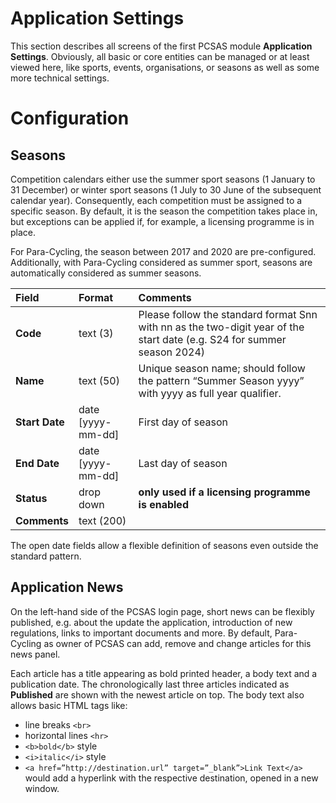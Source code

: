 # Application Settings

This section describes all screens of the first PCSAS module **Application Settings**. Obviously, 
all basic or core entities can be managed or at least viewed here, like sports, events, 
organisations, or seasons as well as some more technical settings.

# Configuration <!-- {docsify-ignore} -->

## Seasons

Competition calendars either use the summer sport seasons (1 January to 31 December) or 
winter sport seasons (1 July to 30 June of the subsequent calendar year). Consequently, 
each competition must be assigned to a specific season. By default, it is the season the 
competition takes place in, but exceptions can be applied if, for example, a licensing 
programme is in place.

For Para-Cycling, the season between 2017 and 2020 are pre-configured. Additionally, 
with Para-Cycling considered as summer sport, seasons are automatically considered as 
summer seasons.

| **Field**      | **Format**        | **Comments**                                                                                                            |
| :------------- | :---------------- | :---------------------------------------------------------------------------------------------------------------------- |
| **Code**       | text (3)          | Please follow the standard format Snn with nn as the two-digit year of the start date (e.g. S24 for summer season 2024) |
| **Name**       | text (50)         | Unique season name; should follow the pattern “Summer Season yyyy” with yyyy as full year qualifier.                    |
| **Start Date** | date [yyyy-mm-dd] | First day of season                                                                                                     |
| **End Date**   | date [yyyy-mm-dd] | Last day of season                                                                                                      |
| **Status**     | drop down         | **only used if a licensing programme is enabled**                                                                       |
| **Comments**   | text (200)        |                                                                                                                         |

The open date fields allow a flexible definition of seasons even outside the standard pattern.

## Application News

On the left-hand side of the PCSAS login page, short news can be flexibly published, e.g. 
about the update the application, introduction of new regulations, links to important 
documents and more. By default, Para-Cycling as owner of PCSAS can add, remove and 
change articles for this news panel. 

Each article has a title appearing as bold printed header, a body text and a publication date. 
The chronologically last three articles indicated as **Published** are shown with the newest 
article on top. The body text also allows basic HTML tags like:
 
- line breaks `<br>`
- horizontal lines `<hr>`
- `<b>bold</b>` style 
- `<i>italic</i>` style 
- `<a href=”http://destination.url” target=”_blank”>Link Text</a>` would add a hyperlink with the respective destination, opened in a new window. 